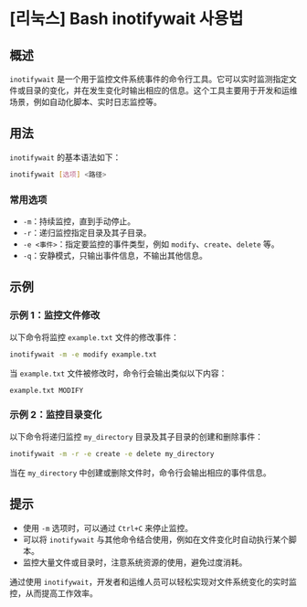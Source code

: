 # [리눅스] Bash inotifywait 사용법

## 概述
`inotifywait` 是一个用于监控文件系统事件的命令行工具。它可以实时监测指定文件或目录的变化，并在发生变化时输出相应的信息。这个工具主要用于开发和运维场景，例如自动化脚本、实时日志监控等。

## 用法
`inotifywait` 的基本语法如下：

```bash
inotifywait [选项] <路径>
```

### 常用选项
- `-m`：持续监控，直到手动停止。
- `-r`：递归监控指定目录及其子目录。
- `-e <事件>`：指定要监控的事件类型，例如 `modify`、`create`、`delete` 等。
- `-q`：安静模式，只输出事件信息，不输出其他信息。

## 示例
### 示例 1：监控文件修改
以下命令将监控 `example.txt` 文件的修改事件：

```bash
inotifywait -m -e modify example.txt
```

当 `example.txt` 文件被修改时，命令行会输出类似以下内容：

```
example.txt MODIFY
```

### 示例 2：监控目录变化
以下命令将递归监控 `my_directory` 目录及其子目录的创建和删除事件：

```bash
inotifywait -m -r -e create -e delete my_directory
```

当在 `my_directory` 中创建或删除文件时，命令行会输出相应的事件信息。

## 提示
- 使用 `-m` 选项时，可以通过 `Ctrl+C` 来停止监控。
- 可以将 `inotifywait` 与其他命令结合使用，例如在文件变化时自动执行某个脚本。
- 监控大量文件或目录时，注意系统资源的使用，避免过度消耗。

通过使用 `inotifywait`，开发者和运维人员可以轻松实现对文件系统变化的实时监控，从而提高工作效率。